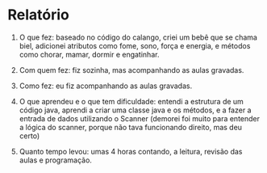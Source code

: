 # Relatório

1) O que fez: baseado no código do calango, criei um bebê que se chama biel, adicionei atributos como fome, sono, força e energia, e métodos como chorar, mamar, dormir e engatinhar.

2) Com quem fez: fiz sozinha, mas acompanhando as aulas gravadas.

3) Como fez: eu fiz acompanhando as aulas gravadas.

4) O que aprendeu e o que tem dificuldade: entendi a estrutura de um código java, aprendi a criar uma classe java e os métodos, e a fazer a entrada de dados utilizando o Scanner (demorei foi muito para entender a lógica do scanner, porque não tava funcionando direito, mas deu certo)

5) Quanto tempo levou: umas 4 horas contando, a leitura, revisão das aulas e programação.